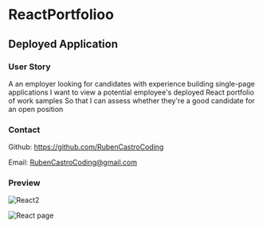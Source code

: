 # ReactPortfolioo

## Deployed Application

### User Story
A an employer looking for candidates with experience building single-page applications
I want to view a potential employee's deployed React portfolio of work samples
So that I can assess whether they're a good candidate for an open position

### Contact
Github: https://github.com/RubenCastroCoding

Email: RubenCastroCoding@gmail.com

### Preview
![React2](https://user-images.githubusercontent.com/98436010/181656782-7861cd0f-69c6-41bf-b1ce-a552004e816e.JPG)


![React page](https://user-images.githubusercontent.com/98436010/181656794-705bfe15-8f5f-4278-b705-88ab4f19b986.JPG)

